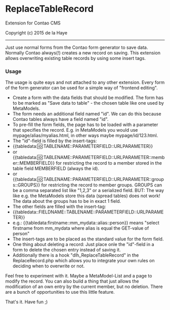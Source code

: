 ReplaceTableRecord
===
Extension for Contao CMS

Copyright (c) 2015 de la Haye

---

Just use normal forms from the Contao form generator to save data. Normally Contao always(!) creates a new record on saving. This extension allows overwriting existing table records by using some insert tags.


### Usage

The usage is quite eays and not attached to any other extension. Every form of the form generator can be used for a simple way of "frontend editing".
- Create a form with the data fields that should be modified. The form has to be marked as "Save data to table" - the chosen table like one used by MetaModels.
- The form needs an additional field named "id". We can do this because Contao tables always have a field named "id".
- To pre-fill the form fields, the page has to be loaded with a parameter that specifies the record. E.g. in MetaModels you would use mypage/alias/myalias.html, in other ways maybe mypage/id/123.html.
- The "id"-field is filled by the insert-tags:
 - {{tabledata::id::TABLENAME::PARAMETERFIELD::URLPARAMETER}}
 - or {{tabledata::id::TABLENAME::PARAMETERFIELD::URLPARAMETER::member::MEMBERFIELD}} for restricting the record to a member stored in the table field MEMBERFIELD (always the id).
 - or {{tabledata::id::TABLENAME::PARAMETERFIELD::URLPARAMETER::groups::GROUPS}} for restricting the record to member groups. GROUPS can be a comma separated list like "1,2,3" or a serialized field. BUT: The way like e.g. the MetaModels store this data (spread tables) does not work! The data about the groups has to be in exact 1 field.
- The other fields are filled with the insert-tag:
 - {{tabledata::FIELDNAME::TABLENAME::PARAMETERFIELD::URLPARAMETER}}
 - e.g.: {{tabledata:firstname::mm_mydata::alias::person}} means "select firstname from mm_mydata where alias is equal the GET-value of person"
- The insert-tags are to be placed as the standard value for the form field.
- One thing about deleting a record: Just place onle the "id"-field in a form to delete the chosen entry instead of saving it.
- Additionally there is a hook "dlh_ReplaceTableRecord" in the ReplaceRecord.php which allows you to integrate your own rules on deciding when to overwrite or not.

Feel free to experiment with it. Maybe a MetaModel-List and a page to modify the record. You can also build a thing that just allows the modification of an own entry by the current member, but no deletion. There are a bunch of opportunities to use this little feature.

That's it. Have fun ;)
